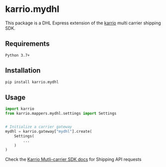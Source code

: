 
# karrio.mydhl

This package is a DHL Express extension of the [karrio](https://pypi.org/project/karrio) multi carrier shipping SDK.

## Requirements

`Python 3.7+`

## Installation

```bash
pip install karrio.mydhl
```

## Usage

```python
import karrio
from karrio.mappers.mydhl.settings import Settings


# Initialize a carrier gateway
mydhl = karrio.gateway["mydhl"].create(
    Settings(
        ...
    )
)
```

Check the [Karrio Mutli-carrier SDK docs](https://docs.karrio.io) for Shipping API requests
